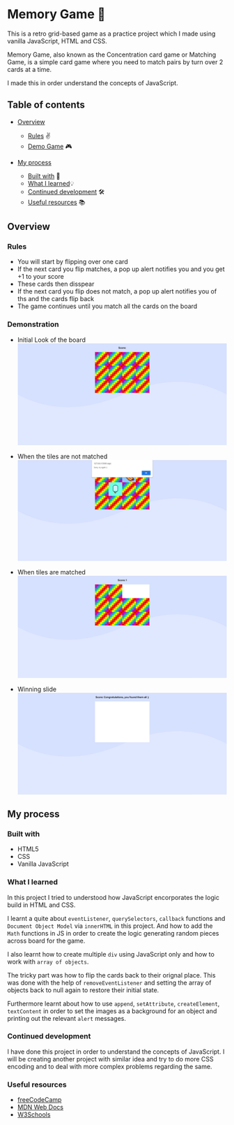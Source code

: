# Memory Game 👋
This is a retro grid-based game as a practice project which I made using vanilla JavaScript, HTML and CSS.

Memory Game, also known as the Concentration card game or Matching Game, is a simple card game where you need to match pairs by turn over 2 cards at a time.

I made this in order understand the concepts of JavaScript.

## Table of contents
- [Overview](#overview)
    - [Rules](#rules) ✌️
    - [Demo Game](#demonstration) 🎮

- [My process](#my-process)
    - [Built with](#built-with) 🚀
    - [What I learned](#what-i-learned)💡
    - [Continued development](#continued-development) 🛠️
    - [Useful resources](#useful-resources) 📚

## Overview 
### Rules
- You will start by flipping over one card
- If the next card you flip matches, a pop up alert notifies you and you get +1 to your score
- These cards then disspear
- If the next card you flip does not match, a pop up alert notifies you of ths and the cards flip back
- The game continues until you match all the cards on the board

### Demonstration  
- Initial Look of the board 
![original state of the board](images/original-state.jpg)


- When the tiles are not matched
![tiles are not matched](images/tiles-are-not-matched.jpg)

- When tiles are matched
![matched](images/tiles-matched.jpg)

- Winning slide
![winning slide](images/final-screen.jpg)
## My process
### Built with
- HTML5
- CSS
- Vanilla JavaScript

### What I learned
In this project I tried to understood how JavaScript encorporates the logic build in HTML and CSS. 

I learnt a quite about `eventListener`, `querySelectors`, `callback` functions  and ` Document Object Model` via `innerHTML`  in this project. And how to add the `Math` functions in JS in order to create the logic generating random pieces across board for the game.

I also learnt how to create multiple `div` using JavaScript only and how to work with `array of objects`. 

The tricky part was how to flip the cards back to their orignal place. This was done with the help of `removeEventListener` and setting the array of objects back to null again to restore their initial state. 

Furthermore learnt about how to use `append`, `setAttribute`, `createElement`, `textContent` in order to set the images as a background for an object and printing out the relevant `alert` messages. 

### Continued development
I have done this project in order to understand the concepts of  JavaScript. I will be creating another project with similar idea and try to do more CSS encoding and to deal with more complex problems regarding the same.

### Useful resources
- [freeCodeCamp](https://www.freecodecamp.org/)
- [MDN Web Docs](https://developer.mozilla.org/) 
- [W3Schools](https://www.example.com)
